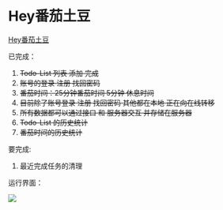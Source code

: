 # Hey番茄土豆

[Hey番茄土豆](https://blog.heyliubo.top/tomato-potato-time)

已完成：

1. ~~Todo-List 列表 添加 完成~~
2. ~~账号的登录 注册 找回密码~~
3. ~~番茄时间：25分钟番茄时间 5分钟 休息时间~~
4. ~~目前除了账号登录 注册 找回密码 其他都在本地 正在向在线转移~~
5. ~~所有数据都可以通过接口 和 服务器交互 并存储在服务器~~
6. ~~Todo-List 的历史统计~~
7.  ~~番茄时间的历史统计~~

要完成:
1. 最近完成任务的清理




运行界面：

<img src="https://ws1.sinaimg.cn/large/8660d1bbly1g1m247oeryj20vn0h5aac.jpg"/>